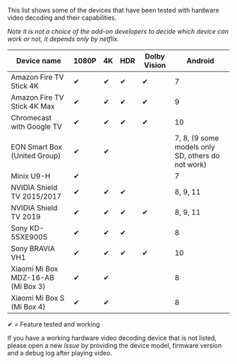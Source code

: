 This list shows some of the devices that have been tested with hardware video decoding and their capabilities.

*Note it is not a choice of the add-on developers to decide which device can work or not, it depends only by netflix.*

| Device name                              | 1080P  | 4K   | HDR | Dolby Vision | Android |
| ---------------------------------------- | ------ | ---- | --- | ------------ | ------- |
| Amazon Fire TV Stick 4K                  | ✔     | ✔    | ✔   | ✔           | 7       |
| Amazon Fire TV Stick 4K Max              | ✔     | ✔    | ✔   | ✔           | 9       |
| Chromecast with Google TV                | ✔     | ✔    | ✔   | ✔           | 10      |
| EON Smart Box (United Group)             | ✔     | ✔    |     |              | 7, 8, (9 some models only SD, others do not work) |
| Minix U9-H                               | ✔     |      |     |              | 7       |
| NVIDIA Shield TV 2015/2017               | ✔     | ✔    | ✔   |             | 8, 9, 11 |
| NVIDIA Shield TV 2019                    | ✔     | ✔    | ✔   | ✔           | 8, 9, 11 |
| Sony KD-55XE9005                         | ✔     | ✔    | ✔   |              | 8       |
| Sony BRAVIA VH1                          | ✔     | ✔    | ✔   | ✔           | 10      |
| Xiaomi Mi Box MDZ-16-AB (Mi Box 3)       | ✔     | ✔    |     |              | 8       |
| Xiaomi Mi Box S (Mi Box 4)               | ✔     | ✔    |     |              | 8       |

✔ = Feature tested and working

If you have a working hardware video decoding device that is not listed, please open a new *Issue* by providing the device model, firmware version and a debug log after playing video.
